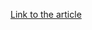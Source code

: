 [Link to the article](https://www.trellix.com/en-us/about/newsroom/stories/research/shining-light-on-dark-power.html)

